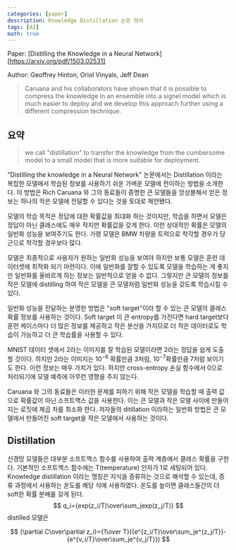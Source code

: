 ```yaml
---
categories: [paper]
description: Knowledge Distillation 논문 정리
tags: [AI]
math: true
---
```


Paper: [Distilling the Knowledge in a Neural Network][https://arxiv.org/pdf/1503.02531]

Author: Geoffrey Hinton, Oriol Vinyals, Jeff Dean

>   Caruana and his collaborators have shown that it is possible to compress the knowledge in an ensemble into a signel model which is much easier to deploy and we develop this approach further using a different compression technique.

## 요약

>   we call "distillation" to transfer the knowledge from the cumbersome model to a small model that is more suitable for deployment.

"Distilling the knowledge in a Neural Network" 논문에서는 Distillation 이라는 복잡한 모델에서 학습된 정보를 사용하기 쉬운 가벼운 모델에 전이하는 방법을 소개한다. 이 방법은 Rich Caruana 와 그의 동료들이 증명한 큰 모델들을 앙상블해서 얻은 정보는 하나의 작은 모델에 전달할 수 있다는 것을 토대로 제안됐다.

모델의 학습 목적은 정답에 대한 확률값을 최대화 하는 것이지만, 학습을 하면서 모델은 정답이 아닌 클래스에도 매우 작지만 확률값을 갖게 한다. 이런 상대적인 확률은 모델의 일반화 성능을 보여주기도 한다. 가령 모델은 BMW 차량을 트럭으로 착각할 경우가 당근으로 착각할 경우보다 많다.

모델은 최종적으로 사용자가 원하는 일반화 성능을 보여야 하지만 보통 모델은 훈련 데이터셋에 최적화 되기 마련이다. 이에 일반화를 잘할 수 있도록 모델을 학습하는 게 좋지만 일반화를 올바르게 하는 정보는 일반적으로 얻을 수 없다. 그렇지만 큰 모델의 정보를 작은 모델에 distilling 하여  작은 모델을 큰 모델처럼 일반화 성능을 갖도록 학습시킬 수 있다.

일반화 성능을 전달하는 분명한 방법은 "soft target"이라 할 수 있는 큰 모델의 클래스 확률 정보를 사용하는 것이다. Soft target 이 큰 entropy를 가진다면 hard target보다 훈련 케이스마다 더 많은 정보를 제공하고 작은 분산을 가지므로 더 적은 데이터로도 학습이 가능하고 더 큰 학습률을 사용할 수 있다.

MNIST 데이터 셋에서 2라는 이미지를 잘 학습된 모델이라면 2라는 정답을 쉽게 도출할 것이다. 하지만 2라는 이미지는 $10^{-6}$ 확률만큼 3처럼, $10^{-7}$확률만큼 7처럼 보이기도 한다. 이런 정보는 매우 가치가 있다. 하지만 cross-entropy 손실 함수에서 0으로 처리되기에 모델 예측에 아무런 영향을 주지 않는다.

Caruana 와 그의 동료들은 이러한 문제를 피하기 위해 작은 모델을 학습할 때 출력 값으로 확률값이 아닌 소프트맥스 값을 사용한다. 이는 큰 모델과 작은 모델 사이에 만들어지는 로짓에 제곱 차를 최소화 한다. 저자들의 ditillation 이라하는 일반화 방법은 큰 모델에서 만들어진 soft target을 작은 모델에서 사용하는 것이다.



## Distillation

신경망 모델들은 대부분 소프트맥스 함수를 사용하여 출력 계층에서 클래스 확률을 구한다. 기본적인 소프트맥스 함수에는 T(temperature) 인자가 1로 세팅되어 있다. Knowledge distillation 이라는 명칭은 지식을 증류하는 것으로 해석할 수 있는데, 증류 과정에서 사용하는 온도를 해당 식에 사용하였다. 온도를 높이면 클래스들간의 더 soft한 확률 분배를 갖게 된다.
$$
q_i={exp(z_i/T)\over\sum_jexp(z_j/T)}
$$
distilled 모델은 




$$
{\partial C\over\partial z_i}={1\over T}({e^{z_i/T}\over\sum_je^{z_j/T}}-{e^{v_i/T}\over\sum_je^{v_j/T}})
$$
